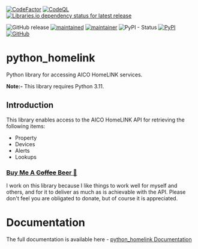 [![CodeFactor](https://www.codefactor.io/repository/github/rogerselwyn/python_homelink/badge)](https://www.codefactor.io/repository/github/rogerselwyn/python_homelink)
[![CodeQL](https://github.com/RogerSelwyn/python_homelink/actions/workflows/github-code-scanning/codeql/badge.svg)](https://github.com/RogerSelwyn/python_homelink/actions/workflows/github-code-scanning/codeql)
[![Libraries.io dependency status for latest release](https://img.shields.io/librariesio/release/pypi/pyhomelink)](https://libraries.io/pypi/pyhomelink)

![GitHub release](https://img.shields.io/github/v/release/RogerSelwyn/python_homelink) [![maintained](https://img.shields.io/maintenance/yes/2023.svg)](#)
[![maintainer](https://img.shields.io/badge/maintainer-%20%40RogerSelwyn-blue.svg)](https://github.com/RogerSelwyn)
![PyPI - Status](https://img.shields.io/pypi/status/pyhomelink)
[![PyPI](https://img.shields.io/pypi/v/pyhomelink)](https://pypi.org/project/pyhomelink/)
[![GitHub](https://img.shields.io/github/license/rogerselwyn/python_homelink)](https://github.com/RogerSewlwyn/python_homelink/blob/main/LICENSE)


# python_homelink
Python library for accessing AICO HomeLINK services.

**Note:-** This library requires Python 3.11.

## Introduction

This library enables access to the AICO HomeLINK API for retrieving the following items:
* Property
* Devices
* Alerts
* Lookups

### [Buy Me A ~~Coffee~~ Beer 🍻](https://buymeacoffee.com/rogtp)
I work on this library because I like things to work well for myself and others, and for it to deliver as much as is achievable with the API. Please don't feel you are obligated to donate, but of course it is appreciated.

# Documentation

The full documentation is available here - [python_homelink Documentation](https://rogerselwyn.github.io/python_homelink/)
